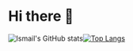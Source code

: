 # Hi there 👋

<!--
**koztimesin/koztimesin** is a ✨ _special_ ✨ repository because its `README.md` (this file) appears on your GitHub profile.

Here are some ideas to get you started:

- 🔭 I’m currently working on ...
- 🌱 I’m currently learning ...
- 👯 I’m looking to collaborate on ...
- 🤔 I’m looking for help with ...
- 💬 Ask me about ...
- 📫 How to reach me: ...
- 😄 Pronouns: ...
- ⚡ Fun fact: ...
-->

![Ismail's GitHub stats](https://github-readme-stats.vercel.app/api?username=koztimesin&show_icons=true&theme=tokyonight)[![Top Langs](https://github-readme-stats.vercel.app/api/top-langs/?username=koztimesin&layout=compact&theme=tokyonight)](https://github.com/koztimesin/github-readme-stats)
